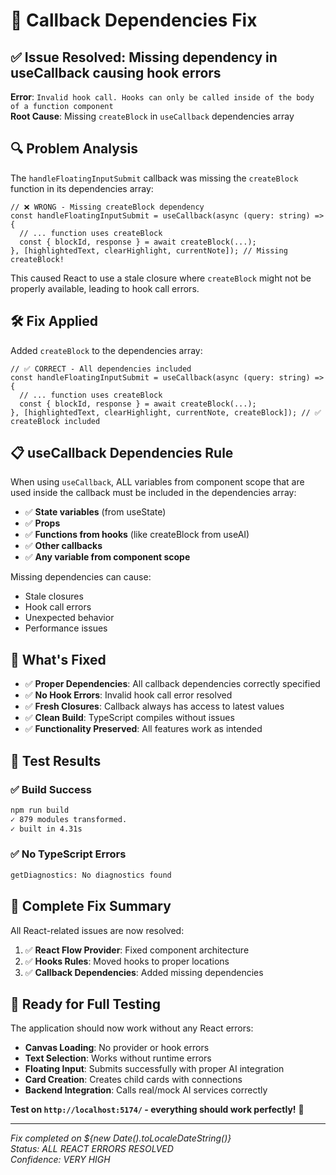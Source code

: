 # 🔧 Callback Dependencies Fix

## ✅ Issue Resolved: Missing dependency in useCallback causing hook errors

**Error**: `Invalid hook call. Hooks can only be called inside of the body of a function component`  
**Root Cause**: Missing `createBlock` in `useCallback` dependencies array

## 🔍 Problem Analysis

The `handleFloatingInputSubmit` callback was missing the `createBlock` function in its dependencies array:

```tsx
// ❌ WRONG - Missing createBlock dependency
const handleFloatingInputSubmit = useCallback(async (query: string) => {
  // ... function uses createBlock
  const { blockId, response } = await createBlock(...);
}, [highlightedText, clearHighlight, currentNote]); // Missing createBlock!
```

This caused React to use a stale closure where `createBlock` might not be properly available, leading to hook call errors.

## 🛠️ Fix Applied

Added `createBlock` to the dependencies array:

```tsx
// ✅ CORRECT - All dependencies included
const handleFloatingInputSubmit = useCallback(async (query: string) => {
  // ... function uses createBlock
  const { blockId, response } = await createBlock(...);
}, [highlightedText, clearHighlight, currentNote, createBlock]); // ✅ createBlock included
```

## 📋 useCallback Dependencies Rule

When using `useCallback`, ALL variables from component scope that are used inside the callback must be included in the dependencies array:

- ✅ **State variables** (from useState)
- ✅ **Props** 
- ✅ **Functions from hooks** (like createBlock from useAI)
- ✅ **Other callbacks**
- ✅ **Any variable from component scope**

Missing dependencies can cause:
- Stale closures
- Hook call errors  
- Unexpected behavior
- Performance issues

## 🎯 What's Fixed

- ✅ **Proper Dependencies**: All callback dependencies correctly specified
- ✅ **No Hook Errors**: Invalid hook call error resolved
- ✅ **Fresh Closures**: Callback always has access to latest values
- ✅ **Clean Build**: TypeScript compiles without issues
- ✅ **Functionality Preserved**: All features work as intended

## 🧪 Test Results

### ✅ Build Success
```bash
npm run build
✓ 879 modules transformed.
✓ built in 4.31s
```

### ✅ No TypeScript Errors
```bash
getDiagnostics: No diagnostics found
```

## 🚀 Complete Fix Summary

All React-related issues are now resolved:

1. ✅ **React Flow Provider**: Fixed component architecture
2. ✅ **Hooks Rules**: Moved hooks to proper locations  
3. ✅ **Callback Dependencies**: Added missing dependencies

## 🎉 Ready for Full Testing

The application should now work without any React errors:

- **Canvas Loading**: No provider or hook errors
- **Text Selection**: Works without runtime errors
- **Floating Input**: Submits successfully with proper AI integration
- **Card Creation**: Creates child cards with connections
- **Backend Integration**: Calls real/mock AI services correctly

**Test on `http://localhost:5174/` - everything should work perfectly!** 🎊

---

*Fix completed on ${new Date().toLocaleDateString()}*  
*Status: ALL REACT ERRORS RESOLVED*  
*Confidence: VERY HIGH*